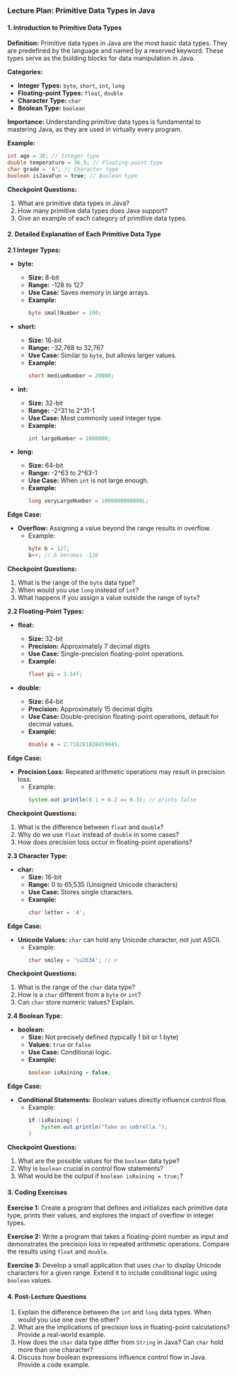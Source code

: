 ### **Lecture Plan: Primitive Data Types in Java**

#### **1. Introduction to Primitive Data Types**

**Definition:**
Primitive data types in Java are the most basic data types. They are predefined by the language and named by a reserved keyword. These types serve as the building blocks for data manipulation in Java.

**Categories:**
- **Integer Types:** `byte`, `short`, `int`, `long`
- **Floating-point Types:** `float`, `double`
- **Character Type:** `char`
- **Boolean Type:** `boolean`

**Importance:**
Understanding primitive data types is fundamental to mastering Java, as they are used in virtually every program.

**Example:**
```java
int age = 30; // Integer type
double temperature = 36.5; // Floating-point type
char grade = 'A'; // Character type
boolean isJavaFun = true; // Boolean type
```

**Checkpoint Questions:**
1. What are primitive data types in Java?
2. How many primitive data types does Java support?
3. Give an example of each category of primitive data types.

#### **2. Detailed Explanation of Each Primitive Data Type**

**2.1 Integer Types:**

- **byte:**
  - **Size:** 8-bit
  - **Range:** -128 to 127
  - **Use Case:** Saves memory in large arrays.
  - **Example:**
    ```java
    byte smallNumber = 100;
    ```

- **short:**
  - **Size:** 16-bit
  - **Range:** -32,768 to 32,767
  - **Use Case:** Similar to `byte`, but allows larger values.
  - **Example:**
    ```java
    short mediumNumber = 20000;
    ```

- **int:**
  - **Size:** 32-bit
  - **Range:** -2^31 to 2^31-1
  - **Use Case:** Most commonly used integer type.
  - **Example:**
    ```java
    int largeNumber = 1000000;
    ```

- **long:**
  - **Size:** 64-bit
  - **Range:** -2^63 to 2^63-1
  - **Use Case:** When `int` is not large enough.
  - **Example:**
    ```java
    long veryLargeNumber = 1000000000000L;
    ```

**Edge Case:**
- **Overflow:** Assigning a value beyond the range results in overflow.
  - Example:
    ```java
    byte b = 127;
    b++; // b becomes -128
    ```

**Checkpoint Questions:**
1. What is the range of the `byte` data type?
2. When would you use `long` instead of `int`?
3. What happens if you assign a value outside the range of `byte`?

**2.2 Floating-Point Types:**

- **float:**
  - **Size:** 32-bit
  - **Precision:** Approximately 7 decimal digits
  - **Use Case:** Single-precision floating-point operations.
  - **Example:**
    ```java
    float pi = 3.14f;
    ```

- **double:**
  - **Size:** 64-bit
  - **Precision:** Approximately 15 decimal digits
  - **Use Case:** Double-precision floating-point operations, default for decimal values.
  - **Example:**
    ```java
    double e = 2.718281828459045;
    ```

**Edge Case:**
- **Precision Loss:** Repeated arithmetic operations may result in precision loss.
  - Example:
    ```java
    System.out.println(0.1 + 0.2 == 0.3); // prints false
    ```

**Checkpoint Questions:**
1. What is the difference between `float` and `double`?
2. Why do we use `float` instead of `double` in some cases?
3. How does precision loss occur in floating-point operations?

**2.3 Character Type:**

- **char:**
  - **Size:** 16-bit
  - **Range:** 0 to 65,535 (Unsigned Unicode characters)
  - **Use Case:** Stores single characters.
  - **Example:**
    ```java
    char letter = 'A';
    ```

**Edge Case:**
- **Unicode Values:** `char` can hold any Unicode character, not just ASCII.
  - Example:
    ```java
    char smiley = '\u263A'; // ☺
    ```

**Checkpoint Questions:**
1. What is the range of the `char` data type?
2. How is a `char` different from a `byte` or `int`?
3. Can `char` store numeric values? Explain.

**2.4 Boolean Type:**

- **boolean:**
  - **Size:** Not precisely defined (typically 1 bit or 1 byte)
  - **Values:** `true` or `false`
  - **Use Case:** Conditional logic.
  - **Example:**
    ```java
    boolean isRaining = false;
    ```

**Edge Case:**
- **Conditional Statements:** Boolean values directly influence control flow.
  - Example:
    ```java
    if (isRaining) {
        System.out.println("Take an umbrella.");
    }
    ```

**Checkpoint Questions:**
1. What are the possible values for the `boolean` data type?
2. Why is `boolean` crucial in control flow statements?
3. What would be the output if `boolean isRaining = true;`?

#### **3. Coding Exercises**

**Exercise 1:**
Create a program that defines and initializes each primitive data type, prints their values, and explores the impact of overflow in integer types.

**Exercise 2:**
Write a program that takes a floating-point number as input and demonstrates the precision loss in repeated arithmetic operations. Compare the results using `float` and `double`.

**Exercise 3:**
Develop a small application that uses `char` to display Unicode characters for a given range. Extend it to include conditional logic using `boolean` values.

#### **4. Post-Lecture Questions**

1. Explain the difference between the `int` and `long` data types. When would you use one over the other?
2. What are the implications of precision loss in floating-point calculations? Provide a real-world example.
3. How does the `char` data type differ from `String` in Java? Can `char` hold more than one character?
4. Discuss how boolean expressions influence control flow in Java. Provide a code example.
